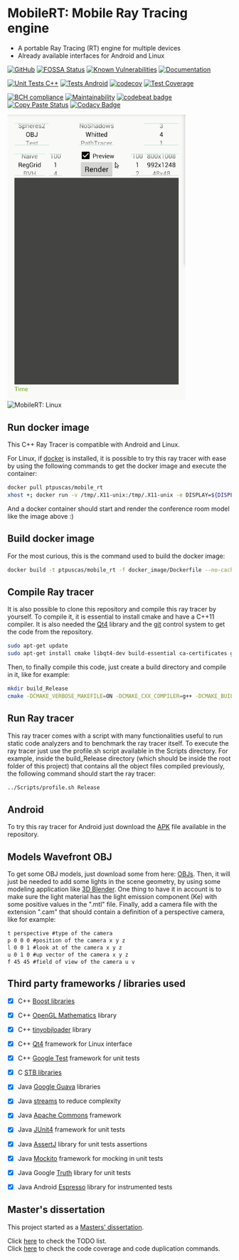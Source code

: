 # MobileRT: Mobile Ray Tracing engine <br/>
- A portable Ray Tracing (RT) engine for multiple devices <br/>
- Already available interfaces for Android and Linux <br/>

[comment]: # (Licenses and documentation)
[![GitHub](https://img.shields.io/github/license/TiagoMSSantos/MobileRT)](https://raw.githubusercontent.com/TiagoMSSantos/MobileRT/master/LICENSE)
[![FOSSA Status](https://app.fossa.io/api/projects/git%2Bgithub.com%2FTiagoMSSantos%2FMobileRT.svg?type=shield)](https://app.fossa.io/projects/git%2Bgithub.com%2FTiagoMSSantos%2FMobileRT?ref=badge_shield)
[![Known Vulnerabilities](https://snyk.io/test/github/TiagoMSSantos/MobileRT/badge.svg?targetFile=app/build.gradle)](https://snyk.io/test/github/TiagoMSSantos/MobileRT?targetFile=app/build.gradle)
[![Documentation](https://codedocs.xyz/TiagoMSSantos/MobileRT.svg)](https://codedocs.xyz/TiagoMSSantos/MobileRT/)

[comment]: # (Continuous Integration & Code coverage)
[![Unit Tests C++](https://github.com/TiagoMSSantos/MobileRT/workflows/Unit%20Tests%20C++/badge.svg)](https://github.com/TiagoMSSantos/MobileRT/actions)
[![Tests Android](https://github.com/TiagoMSSantos/MobileRT/workflows/Tests%20Android/badge.svg)](https://github.com/TiagoMSSantos/MobileRT/actions)
[![codecov](https://codecov.io/gh/TiagoMSSantos/MobileRT/branch/master/graph/badge.svg)](https://codecov.io/gh/TiagoMSSantos/MobileRT)
[![Test Coverage](https://api.codeclimate.com/v1/badges/6a80c282c888f405d779/test_coverage)](https://codeclimate.com/github/TiagoMSSantos/MobileRT/test_coverage)

[comment]: # (Static analysis)
[![BCH compliance](https://bettercodehub.com/edge/badge/TiagoMSSantos/MobileRT?branch=master)](https://bettercodehub.com/results/TiagoMSSantos/MobileRT)
[![Maintainability](https://api.codeclimate.com/v1/badges/6a80c282c888f405d779/maintainability)](https://codeclimate.com/github/TiagoMSSantos/MobileRT/maintainability)
[![codebeat badge](https://codebeat.co/badges/337fce91-f222-434d-b904-6206ea5e29f0)](https://codebeat.co/projects/github-com-tiagomssantos-mobilert-master)
[![Copy Paste Status](https://tiagomssantos.github.io/MobileRT/jscpd-report/jscpd-badge.svg)](https://tiagomssantos.github.io/MobileRT/jscpd-report/jscpd-report)
[![Codacy Badge](https://api.codacy.com/project/badge/Grade/f05b1285e19a476d8e6c0da1273f5e18)](https://app.codacy.com/manual/TiagoMSSantos/MobileRT?utm_source=github.com&utm_medium=referral&utm_content=TiagoMSSantos/MobileRT&utm_campaign=Badge_Grade_Settings)


<img src="Example_Android.gif" alt="MobileRT: Android" width="400"/>
<img src="Example_Linux.gif" alt="MobileRT: Linux" height="400"/>


## Run docker image
This C++ Ray Tracer is compatible with Android and Linux. <br/>

For Linux, if [docker](https://www.docker.com/) is installed, it is possible to
try this ray tracer with ease by using the following commands to get the docker
image and execute the container: <br/>
```bash
docker pull ptpuscas/mobile_rt
xhost +; docker run -v /tmp/.X11-unix:/tmp/.X11-unix -e DISPLAY=${DISPLAY} -it ptpuscas/mobile_rt
```
And a docker container should start and render the conference room model like
the image above :) <br/>

## Build docker image
For the most curious, this is the command used to build the docker image:
```bash
docker build -t ptpuscas/mobile_rt -f docker_image/Dockerfile --no-cache=false --build-arg build_type=Release .
```

## Compile Ray tracer
It is also possible to clone this repository and compile this ray tracer by
yourself.
To compile it, it is essential to install cmake and have a C++11 compiler.
It is also needed the [Qt4](https://www.qt.io/) library and the
[git](https://git-scm.com/) control system to get the code from the repository.
<br/>
```bash
sudo apt-get update
sudo apt-get install cmake libqt4-dev build-essential ca-certificates git g++
```
Then, to finally compile this code, just create a build directory and compile
in it, like for example:
```bash
mkdir build_Release
cmake -DCMAKE_VERBOSE_MAKEFILE=ON -DCMAKE_CXX_COMPILER=g++ -DCMAKE_BUILD_TYPE=Release ../app/
```

## Run Ray tracer
This ray tracer comes with a script with many functionalities useful to run
static code analyzers and to benchmark the ray tracer itself.
To execute the ray tracer just use the profile.sh script available in the
Scripts directory.
For example, inside the build_Release directory (which should be inside the root
folder of this project) that contains all the object files compiled previously,
the following command should start the ray tracer: <br/>
```bash
../Scripts/profile.sh Release
```

## Android
To try this ray tracer for Android just download the
[APK](https://github.com/TiagoMSSantos/MobileRT/blob/master/app/release/app-release.apk?raw=true)
file available in the repository.

## Models Wavefront OBJ
To get some OBJ models, just download some from here:
[OBJs](https://casual-effects.com/data/).
Then, it will just be needed to add some lights in the scene geometry, by using
some modeling application like [3D Blender](https://www.blender.org/).
One thing to have it in account is to make sure the light material has the
light emission component (Ke) with some positive values in the ".mtl" file.
Finally, add a camera file with the extension ".cam" that should contain a
definition of a perspective camera, like for example:
```
t perspective #type of the camera
p 0 0 0 #position of the camera x y z
l 0 0 1 #look at of the camera x y z
u 0 1 0 #up vector of the camera x y z
f 45 45 #field of view of the camera u v
```


## Third party frameworks / libraries used
- [x] C++ [Boost libraries](https://www.boost.org/)
- [x] C++ [OpenGL Mathematics](https://glm.g-truc.net/0.9.9/index.html)
library
- [x] C++ [tinyobjloader](https://github.com/tinyobjloader/tinyobjloader)
library
- [x] C++ [Qt4](https://www.qt.io/) framework for Linux interface
- [x] C++ [Google Test](https://github.com/google/googletest) framework
for unit tests
- [x] C [STB libraries](https://github.com/nothings/stb)
- [x] Java [Google Guava](https://github.com/google/guava) libraries
- [x] Java [streams](https://github.com/stefan-zobel/streamsupport) to
reduce complexity
- [x] Java [Apache Commons](https://commons.apache.org/) framework
- [x] Java [JUnit4](https://junit.org/junit4/) framework for
unit tests
- [x] Java [AssertJ](https://assertj.github.io/doc/) library for
unit tests assertions
- [x] Java [Mockito](https://site.mockito.org/) framework for
mocking in unit tests
- [x] Java Google [Truth](https://truth.dev/) library for
unit tests 
- [x] Java Android [Espresso](https://developer.android.com/training/testing/espresso)
library for instrumented tests


## Master's dissertation
This project started as a [Masters' dissertation](Masters_dissertation.pdf).

Click [here](TODO.md) to check the TODO list. <br/>
Click [here](TOOLS.md) to check the code coverage and code duplication commands. <br/>
